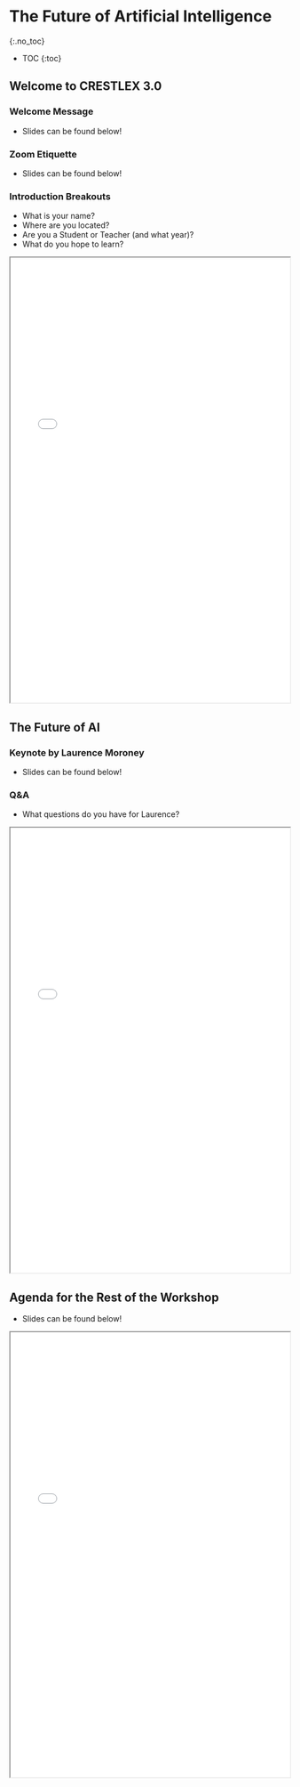 # The Future of Artificial Intelligence
{:.no_toc}

* TOC
{:toc}

## Welcome to CRESTLEX 3.0
### Welcome Message
+ Slides can be found below!

### Zoom Etiquette
+ Slides can be found below!

### Introduction Breakouts
+ What is your name?
+ Where are you located?
+ Are you a Student or Teacher (and what year)?
+ What do you hope to learn?

<iframe title="Tools" src="{{'/schedule/1/future/welcome.pdf' | relative_url }}" width="100%" height="800px" marginwidth="0" marginheight="0" frameborder="1" scrolling="auto"></iframe>

## The Future of AI
### Keynote by Laurence Moroney
+ Slides can be found below!

### Q&A
+ What questions do you have for Laurence?

<iframe title="Tools" src="{{'/schedule/1/future/future.pdf' | relative_url }}" width="100%" height="800px" marginwidth="0" marginheight="0" frameborder="1" scrolling="auto"></iframe>

## Agenda for the Rest of the Workshop
+ Slides can be found below!

<iframe title="Tools" src="{{'/schedule/1/future/agenda.pdf' | relative_url }}" width="100%" height="800px" marginwidth="0" marginheight="0" frameborder="1" scrolling="auto"></iframe>